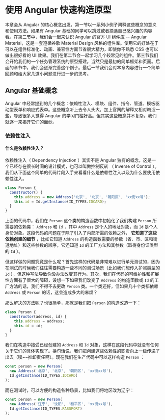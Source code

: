 # 使用 Angular 快速构造原型

本章会从 Angular 的核心概念出发，第一节以一系列小例子阐释这些概念的意义和使用方法。如果有 Angular 基础的同学可以跳过或者摘选自己感兴趣的内容看。在第二节中，我们会一起来认识 Angular 的官方 UI 组件库 -- Angular Material，这是一套遵循谷歌 Material Design 风格的组件库。使用它的好处在于可以在组件标准化、动画、兼容性方面节省很大精力，即使你不熟悉 CSS 也可以做出很好看的 UI 效果。我们在第二节会一起学习几个较常见的组件。第三节我们会开始我们的一个任务管理系统的原型搭建，当然只是最初的简单框架和页面。后面的章节中，我们会逐渐完善这个例子。最后一节我们会对本章内容进行一个简单回顾和给大家几道小问题进行进一步的思考。

## Angular 基础概念

Angular 中经常提到的几个概念：依赖性注入、模块、组件、指令、管道、模板驱动型表单和响应式表单。这些概念听上去令人头大，加上官网的解释又相对晦涩一些，导致很多人觉得 Angular 的学习门槛好高。但其实这些概念并不复杂，我们就逐一来揭开它们的面纱。

### 依赖性注入

#### 什么是依赖性注入？

依赖性注入（ Dependency Injection ）其实不是 Angular 独有的概念，这是一个已经存在很长时间的设计模式，也可以叫做控制反转 （ Inverse of Control ）。我们从下面这个简单的代码片段入手来看看什么是依赖性注入以及为什么要使用依赖性注入。

```js
class Person {
  constructor() {
    this.address = new Address('北京', '北京', '朝阳区', 'xx街xx号');
    this.id = Id.getInstance(ID_TYPES.IDCARD);
  }
}
```

上面的代码中，我们在 `Person` 这个类的构造函数中初始化了我们构建 `Person` 所需要的依赖类： `Address` 和 `Id` ，其中 `Address` 是个人的地址对象，而 `Id` 是个人身份对象。这段代码的问题在于除了引入了内部所需的依赖之外， **它知道了这些依赖创建的细节** ，比如它知道 `Address` 的构造函数需要的参数（省、市、区和街道地址）和这些参数的顺序，它还知道 `Id` 的工厂方法和其参数（取得身份证类型的 `Id` ）。

但这样做的问题究竟是什么呢？首先这样的代码是非常难以进行单元测试的，因为在测试的时候我们往往需要构造一些不同的测试场景（比如我们想传入护照类型的 `Id` ），但这种写法导致你没办法改变其行为。其次，我们在代码的可维护性和扩展性方面有了很大的障碍，设想一下如果我们改变了 `Address` 的构造函数或 `Id` 的工厂方法的话，我们不得不去更改 `Person` 类。一个类还好，但如果几十个类都依赖 `Address` 或 `Person` 的话，这会造成多大的麻烦？

那么解决的方法呢？也很简单，那就是我们把 `Person` 的构造改造一下：

```js
class Person {
  constructor(address, id) {
    this.address = address;
    this.id = id;
  }
}
```

我们在构造中接受已经创建的 `Address` 和 `Id` 对象，这样在这段代码中就没有任何关于它们的具体实现了。换句话说，我们把创建这些依赖性的职责向上一级传递了出去（噗~~推卸责任啊）。现在我们在生产代码中可以这样构造 `Person` ：

```js
const person = new Person(
  new Address('北京', '北京', '朝阳区', 'xx街xx号'),
  Id.getInstance(ID_TYPES.IDCARD)
);
```

而在测试时，可以方便的构造各种场景，比如我们将地区改为辽宁：

```js
const person = new Person(
  new Address('辽宁', '沈阳', '和平区', 'xx街xx号'),
  Id.getInstance(ID_TYPES.PASSPORT)
);
```



